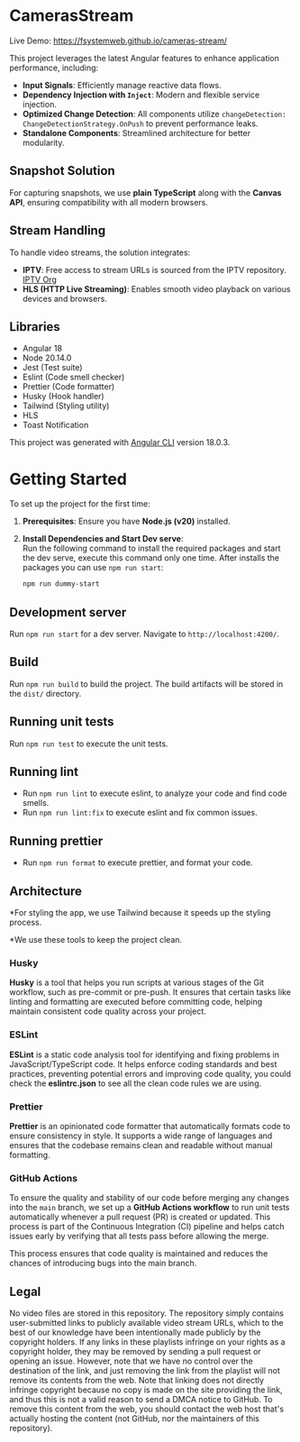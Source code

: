 # CamerasStream

Live Demo: https://fsystemweb.github.io/cameras-stream/

This project leverages the latest Angular features to enhance application performance, including:

- **Input Signals**: Efficiently manage reactive data flows.
- **Dependency Injection with `Inject`**: Modern and flexible service injection.
- **Optimized Change Detection**: All components utilize `changeDetection: ChangeDetectionStrategy.OnPush` to prevent performance leaks.
- **Standalone Components**: Streamlined architecture for better modularity.

## Snapshot Solution

For capturing snapshots, we use **plain TypeScript** along with the **Canvas API**, ensuring compatibility with all modern browsers.

## Stream Handling

To handle video streams, the solution integrates:

- **IPTV**: Free access to stream URLs is sourced from the IPTV repository. [IPTV Org](https://github.com/iptv-org/iptv)
- **HLS (HTTP Live Streaming)**: Enables smooth video playback on various devices and browsers.

## Libraries

- Angular 18
- Node 20.14.0
- Jest (Test suite)
- Eslint (Code smell checker)
- Prettier (Code formatter)
- Husky (Hook handler)
- Tailwind (Styling utility)
- HLS
- Toast Notification

This project was generated with [Angular CLI](https://github.com/angular/angular-cli) version 18.0.3.

# Getting Started

To set up the project for the first time:

1. **Prerequisites**: Ensure you have **Node.js (v20)** installed.

2. **Install Dependencies and Start Dev serve**:  
   Run the following command to install the required packages and start the dev serve, execute this command only one time. After installs the packages you can use `npm run start`:  
   ```bash
   npm run dummy-start

## Development server

Run `npm run start` for a dev server. Navigate to `http://localhost:4200/`.

## Build

Run `npm run build` to build the project. The build artifacts will be stored in the `dist/` directory.

## Running unit tests

Run `npm run test` to execute the unit tests.

## Running lint

- Run `npm run lint` to execute eslint, to analyze your code and find code smells.
- Run `npm run lint:fix` to execute eslint and fix common issues.

## Running prettier

- Run `npm run format` to execute prettier, and format your code.

## Architecture

*For styling the app, we use Tailwind because it speeds up the styling process.

*We use these tools to keep the project clean.

### Husky

**Husky** is a tool that helps you run scripts at various stages of the Git workflow, such as pre-commit or pre-push. It ensures that certain tasks like linting and formatting are executed before committing code, helping maintain consistent code quality across your project.

### ESLint

**ESLint** is a static code analysis tool for identifying and fixing problems in JavaScript/TypeScript code. It helps enforce coding standards and best practices, preventing potential errors and improving code quality, you could check the **eslintrc.json** to see all the clean code rules we are using.

### Prettier

**Prettier** is an opinionated code formatter that automatically formats code to ensure consistency in style. It supports a wide range of languages and ensures that the codebase remains clean and readable without manual formatting.

### GitHub Actions

To ensure the quality and stability of our code before merging any changes into the `main` branch, we set up a **GitHub Actions workflow** to run unit tests automatically whenever a pull request (PR) is created or updated. This process is part of the Continuous Integration (CI) pipeline and helps catch issues early by verifying that all tests pass before allowing the merge.

This process ensures that code quality is maintained and reduces the chances of introducing bugs into the main branch.

## Legal
No video files are stored in this repository. The repository simply contains user-submitted links to publicly available video stream URLs, which to the best of our knowledge have been intentionally made publicly by the copyright holders. If any links in these playlists infringe on your rights as a copyright holder, they may be removed by sending a pull request or opening an issue. However, note that we have no control over the destination of the link, and just removing the link from the playlist will not remove its contents from the web. Note that linking does not directly infringe copyright because no copy is made on the site providing the link, and thus this is not a valid reason to send a DMCA notice to GitHub. To remove this content from the web, you should contact the web host that's actually hosting the content (not GitHub, nor the maintainers of this repository).

